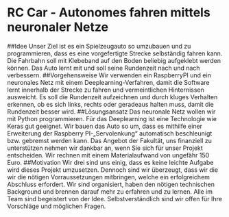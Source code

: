 # RC Car - Autonomes fahren mittels neuronaler Netze

##Idee
Unser Ziel ist es ein Spielzeugauto so umzubauen und zu programmieren, dass es eine vorgefertigte Strecke selbständig fahren kann. Die Fahrbahn soll mit Klebeband auf den Boden beliebig aufgeklebt werden können. Das Auto lernt mit und soll seine Rundenzeit nach und nach verbessern.
##Vorgehensweise
Wir verwenden ein RaspberryPI und ein neuronales Netz mit einem Deeplearning-Verfahren, damit die Software lernt innerhalb der Strecke zu fahren und vermeintlichen Hinternissen ausweicht.  Es soll die Rundenzeit aufzeichnen und durch kluges Verhalten erkennen, ob es sich links, rechts oder geradeaus halten muss, damit die Rundenzeit besser wird.
##Lösungsansatz
Das neuronale Netz wollen wir mit Python programmieren. Für das Deeplearning ist eine Technologie wie Keras gut geeignet. Wir bauen das Auto so um, dass es mithilfe einer Erweiterung der Raspberry PI-„Servolenkung“ automatisch beschleunigt bzw. gebremst werden kann. Das Angebot der Fakultät, uns finanziell zu unterstützen nehmen wir dankbar an, wenn Sie sich für unser Projekt entscheiden. Wir rechnen mit einem Materialaufwand von ungefähr 150 Euro.
##Motivation
Wir drei sind uns einig, dass es keine leichte Aufgabe wird dieses Projekt umzusetzen. Dennoch sind wir überzeugt, dass wir die wir die nötigen Vorraussetzungen mitbringen, welche ein erfolgreichem Abschluss erfordert. Wir sind organisiert, haben den nötigen technischen Background und brennen darauf mehr zu erfahren und zu lernen. Alle im Team sind begeistert von der Idee. Selbstverständlich sind wir offen für Ihre Vorschläge und möglichen Fragen. 
